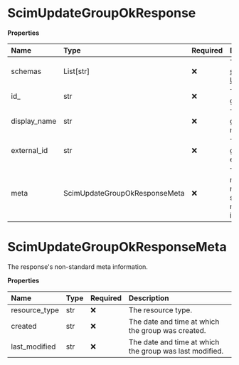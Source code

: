 # ScimUpdateGroupOkResponse

**Properties**

| Name         | Type                          | Required | Description                                                              |
| :----------- | :---------------------------- | :------- | :----------------------------------------------------------------------- |
| schemas      | List[str]                     | ❌       | The [SCIM schema URI](https://www.iana.org/assignments/scim/scim.xhtml). |
| id\_         | str                           | ❌       | The group's ID.                                                          |
| display_name | str                           | ❌       | The group's name.                                                        |
| external_id  | str                           | ❌       | The group's external ID.                                                 |
| meta         | ScimUpdateGroupOkResponseMeta | ❌       | The response's non-standard meta information.                            |

# ScimUpdateGroupOkResponseMeta

The response's non-standard meta information.

**Properties**

| Name          | Type | Required | Description                                             |
| :------------ | :--- | :------- | :------------------------------------------------------ |
| resource_type | str  | ❌       | The resource type.                                      |
| created       | str  | ❌       | The date and time at which the group was created.       |
| last_modified | str  | ❌       | The date and time at which the group was last modified. |
